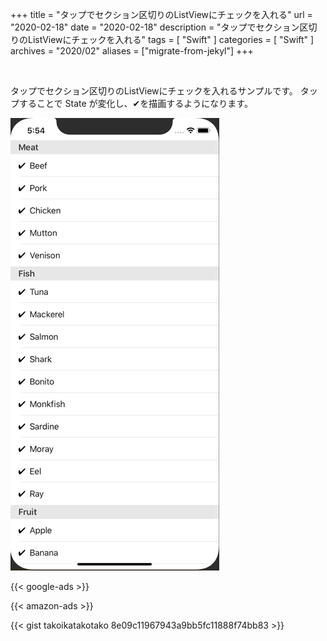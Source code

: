+++
title =  "タップでセクション区切りのListViewにチェックを入れる"
url = "2020-02-18"
date = "2020-02-18"
description = "タップでセクション区切りのListViewにチェックを入れる"
tags = [
    "Swift"
]
categories = [
    "Swift"
]
archives = "2020/02"
aliases = ["migrate-from-jekyl"]
+++

<br>

タップでセクション区切りのListViewにチェックを入れるサンプルです。
タップすることで State が変化し、✔︎を描画するようになります。

![CheckList](1.gif)


<!-- Google Ads -->
{{< google-ads >}}

<!-- Amazon Ads -->
{{< amazon-ads >}}

{{< gist takoikatakotako 8e09c11967943a9bb5fc11888f74bb83 >}}
